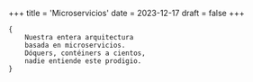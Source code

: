 +++
title = 'Microservicios'
date = 2023-12-17
draft = false
+++

	{
		Nuestra entera arquitectura
		basada en microservicios.
		Dóquers, contéiners a cientos,
		nadie entiende este prodigio.
	}

